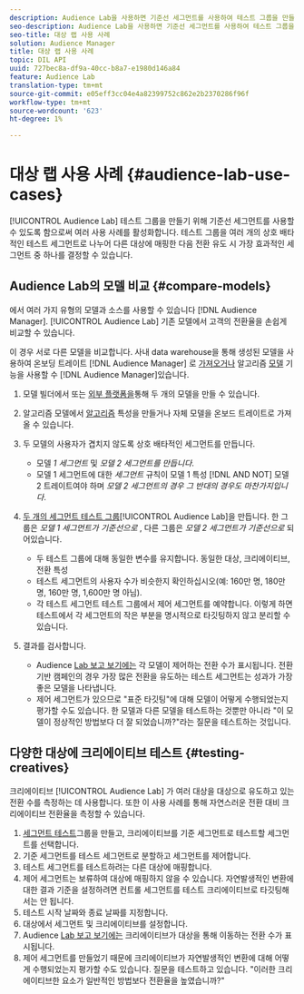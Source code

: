 ```yaml
---
description: Audience Lab을 사용하면 기준선 세그먼트를 사용하여 테스트 그룹을 만들 수 있으므로 여러 사용 사례를 활용할 수 있습니다. 테스트 그룹을 여러 개의 상호 배타적인 테스트 세그먼트로 나누어 다른 대상에 매핑한 다음 전환 유도 시 가장 효과적인 세그먼트 중 하나를 결정할 수 있습니다.
seo-description: Audience Lab을 사용하면 기준선 세그먼트를 사용하여 테스트 그룹을 만들 수 있으므로 여러 사용 사례를 활용할 수 있습니다. 테스트 그룹을 여러 개의 상호 배타적인 테스트 세그먼트로 나누어 다른 대상에 매핑한 다음 전환 유도 시 가장 효과적인 세그먼트 중 하나를 결정할 수 있습니다.
seo-title: 대상 랩 사용 사례
solution: Audience Manager
title: 대상 랩 사용 사례
topic: DIL API
uuid: 727bec8a-df9a-40cc-b8a7-e1980d146a84
feature: Audience Lab
translation-type: tm+mt
source-git-commit: e05eff3cc04e4a82399752c862e2b2370286f96f
workflow-type: tm+mt
source-wordcount: '623'
ht-degree: 1%

---
```



# 대상 랩 사용 사례 {#audience-lab-use-cases}

[!UICONTROL Audience Lab] 테스트 그룹을 만들기 위해 기준선 세그먼트를 사용할 수 있도록 함으로써 여러 사용 사례를 활성화합니다. 테스트 그룹을 여러 개의 상호 배타적인 테스트 세그먼트로 나누어 다른 대상에 매핑한 다음 전환 유도 시 가장 효과적인 세그먼트 중 하나를 결정할 수 있습니다.

## Audience Lab의 모델 비교 {#compare-models}

에서 여러 가지 유형의 모델과 소스를 사용할 수 있습니다 [!DNL Audience Manager]. [!UICONTROL Audience Lab] 기존 모델에서 고객의 전환율을 손쉽게 비교할 수 있습니다.

<!-- audience-lab-compare-models.xml -->

이 경우 서로 다른 모델을 비교합니다. 사내 data warehouse을 통해 생성된 모델을 사용하여 온보딩 트레이트 [!DNL Audience Manager] 로 [가져오거나](../../features/traits/create-onboarded-rule-based-traits.md#create-rules-based-or-onboarded-traits) 알고리즘 [모델](../../features/algorithmic-models/understanding-models.md) 기능을 사용할 수 [!DNL Audience Manager]있습니다.

1. 모델 빌더에서 또는 [외부 플랫폼을](../../features/algorithmic-models/create-model.md)통해 두 개의 모델을 만들 수 있습니다.
1. 알고리즘 모델에서 [알고리즘](../../features/traits/create-algorithmic-traits.md) 특성을 만들거나 자체 모델을 온보드 트레이트로 가져올 수 있습니다.
1. 두 모델의 사용자가 겹치지 않도록 상호 배타적인 세그먼트를 만듭니다.

   * 모델 *1 세그먼트* 및 *모델 2 세그먼트를 만듭니다*.
   * 모델 1 세그먼트에 대한 *세그먼트* 규칙이 모델 1 특성 [!DNL AND NOT] 모델 2 트레이트여야 하며 *모델 2 세그먼트의 경우 그 반대의 경우도 마찬가지입니다*.

1. [두 개의 세그먼트 테스트 그룹](../../features/audience-lab/audience-lab-manage-test-groups.md#create-test-groups)[!UICONTROL Audience Lab]을 만듭니다. 한 그룹은 *모델 1 세그먼트가 기준선으로* , 다른 그룹은 *모델 2 세그먼트가 기준선으로* 되어있습니다.

   * 두 테스트 그룹에 대해 동일한 변수를 유지합니다. 동일한 대상, 크리에이티브, 전환 특성
   * 테스트 세그먼트의 사용자 수가 비슷한지 확인하십시오(예: 160만 명, 180만 명, 160만 명, 1,600만 명 아님).
   * 각 테스트 세그먼트 테스트 그룹에서 제어 세그먼트를 예약합니다. 이렇게 하면 테스트에서 각 세그먼트의 작은 부분을 명시적으로 타깃팅하지 않고 분리할 수 있습니다.

1. 결과를 검사합니다.

   * Audience [Lab 보고 보기에는](../../features/audience-lab/audience-lab-reporting-view.md) 각 모델이 제어하는 전환 수가 표시됩니다. 전환 기반 캠페인의 경우 가장 많은 전환을 유도하는 테스트 세그먼트는 성과가 가장 좋은 모델을 나타냅니다.
   * 제어 세그먼트가 있으므로 &quot;표준 타깃팅&quot;에 대해 모델이 어떻게 수행되었는지 평가할 수도 있습니다. 한 모델과 다른 모델을 테스트하는 것뿐만 아니라 &quot;이 모델이 정상적인 방법보다 더 잘 되었습니까?&quot;라는 질문을 테스트하는 것입니다.

## 다양한 대상에 크리에이티브 테스트 {#testing-creatives}

<!-- audience-lab-creatives-across-destinations.xml -->

크리에이티브 [!UICONTROL Audience Lab] 가 여러 대상을 대상으로 유도하고 있는 전환 수를 측정하는 데 사용합니다. 또한 이 사용 사례를 통해 자연스러운 전환 대비 크리에이티브 전환율을 측정할 수 있습니다.

1. [세그먼트 테스트](../../features/audience-lab/audience-lab-manage-test-groups.md#create-test-groups)그룹을 만들고, 크리에이티브를 기준 세그먼트로 테스트할 세그먼트를 선택합니다.
1. 기준 세그먼트를 테스트 세그먼트로 분할하고 세그먼트를 제어합니다.
1. 테스트 세그먼트를 테스트하려는 다른 대상에 매핑합니다.
1. 제어 세그먼트는 보류하여 대상에 매핑하지 않을 수 있습니다. 자연발생적인 변환에 대한 결과 기준을 설정하려면 컨트롤 세그먼트를 테스트 크리에이티브로 타깃팅해서는 안 됩니다.
1. 테스트 시작 날짜와 종료 날짜를 지정합니다.
1. 대상에서 세그먼트 및 크리에이티브를 설정합니다.
1. Audience [Lab 보고 보기에는](../../features/audience-lab/audience-lab-reporting-view.md) 크리에이티브가 대상을 통해 이동하는 전환 수가 표시됩니다.
1. 제어 세그먼트를 만들었기 때문에 크리에이티브가 자연발생적인 변환에 대해 어떻게 수행되었는지 평가할 수도 있습니다. 질문을 테스트하고 있습니다. &quot;이러한 크리에이티브한 요소가 일반적인 방법보다 전환율을 높였습니까?&quot;
